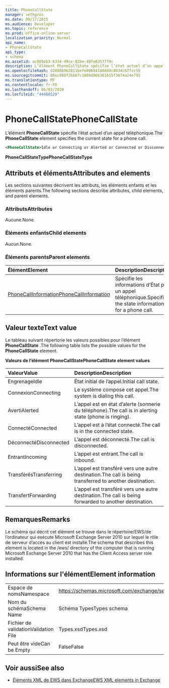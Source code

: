 ```yaml
---
title: PhoneCallState
manager: sethgros
ms.date: 09/17/2015
ms.audience: Developer
ms.topic: reference
ms.prod: office-online-server
localization_priority: Normal
api_name:
- PhoneCallState
api_type:
- schema
ms.assetid: ac009eb3-6334-49ce-82be-48fe83577f9c
description: L’élément PhoneCallState spécifie l’état actuel d’un appel téléphonique.
ms.openlocfilehash: d2088b9b2811befe80684188d49c8034c577cc55
ms.sourcegitcommit: 88ec988f2bb67c1866d06b361615f3674a24e795
ms.translationtype: MT
ms.contentlocale: fr-FR
ms.lasthandoff: 06/03/2020
ms.locfileid: "44468529"
---
```

# <a name="phonecallstate"></a><span data-ttu-id="f82d3-103">PhoneCallState</span><span class="sxs-lookup"><span data-stu-id="f82d3-103">PhoneCallState</span></span>

<span data-ttu-id="f82d3-104">L’élément **PhoneCallState** spécifie l’état actuel d’un appel téléphonique.</span><span class="sxs-lookup"><span data-stu-id="f82d3-104">The **PhoneCallState** element specifies the current state for a phone call.</span></span> 
  
```xml
<PhoneCallState>Idle or Connecting or Alerted or Connected or Disconnected or Incoming or Transferring or Forwarding</PhoneCallState>
```

 <span data-ttu-id="f82d3-105">**PhoneCallStateType**</span><span class="sxs-lookup"><span data-stu-id="f82d3-105">**PhoneCallStateType**</span></span>
## <a name="attributes-and-elements"></a><span data-ttu-id="f82d3-106">Attributs et éléments</span><span class="sxs-lookup"><span data-stu-id="f82d3-106">Attributes and elements</span></span>

<span data-ttu-id="f82d3-107">Les sections suivantes décrivent les attributs, les éléments enfants et les éléments parents.</span><span class="sxs-lookup"><span data-stu-id="f82d3-107">The following sections describe attributes, child elements, and parent elements.</span></span>
  
### <a name="attributes"></a><span data-ttu-id="f82d3-108">Attributs</span><span class="sxs-lookup"><span data-stu-id="f82d3-108">Attributes</span></span>

<span data-ttu-id="f82d3-109">Aucune.</span><span class="sxs-lookup"><span data-stu-id="f82d3-109">None.</span></span>
  
### <a name="child-elements"></a><span data-ttu-id="f82d3-110">Éléments enfants</span><span class="sxs-lookup"><span data-stu-id="f82d3-110">Child elements</span></span>

<span data-ttu-id="f82d3-111">Aucun.</span><span class="sxs-lookup"><span data-stu-id="f82d3-111">None.</span></span>
  
### <a name="parent-elements"></a><span data-ttu-id="f82d3-112">Éléments parents</span><span class="sxs-lookup"><span data-stu-id="f82d3-112">Parent elements</span></span>

|<span data-ttu-id="f82d3-113">**Élément**</span><span class="sxs-lookup"><span data-stu-id="f82d3-113">**Element**</span></span>|<span data-ttu-id="f82d3-114">**Description**</span><span class="sxs-lookup"><span data-stu-id="f82d3-114">**Description**</span></span>|
|:-----|:-----|
|[<span data-ttu-id="f82d3-115">PhoneCallInformation</span><span class="sxs-lookup"><span data-stu-id="f82d3-115">PhoneCallInformation</span></span>](phonecallinformation.md) <br/> |<span data-ttu-id="f82d3-116">Spécifie les informations d’État pour un appel téléphonique.</span><span class="sxs-lookup"><span data-stu-id="f82d3-116">Specifies the state information for a phone call.</span></span>  <br/> |
   
## <a name="text-value"></a><span data-ttu-id="f82d3-117">Valeur texte</span><span class="sxs-lookup"><span data-stu-id="f82d3-117">Text value</span></span>

<span data-ttu-id="f82d3-118">Le tableau suivant répertorie les valeurs possibles pour l’élément **PhoneCallState** .</span><span class="sxs-lookup"><span data-stu-id="f82d3-118">The following table lists the possible values for the **PhoneCallState** element.</span></span> 
  
<span data-ttu-id="f82d3-119">**Valeurs de l’élément PhoneCallState**</span><span class="sxs-lookup"><span data-stu-id="f82d3-119">**PhoneCallState element values**</span></span>

|<span data-ttu-id="f82d3-120">**Valeur**</span><span class="sxs-lookup"><span data-stu-id="f82d3-120">**Value**</span></span>|<span data-ttu-id="f82d3-121">**Description**</span><span class="sxs-lookup"><span data-stu-id="f82d3-121">**Description**</span></span>|
|:-----|:-----|
|<span data-ttu-id="f82d3-122">Engrenage</span><span class="sxs-lookup"><span data-stu-id="f82d3-122">Idle</span></span>  <br/> |<span data-ttu-id="f82d3-123">État initial de l’appel.</span><span class="sxs-lookup"><span data-stu-id="f82d3-123">Initial call state.</span></span>  <br/> |
|<span data-ttu-id="f82d3-124">Connexion</span><span class="sxs-lookup"><span data-stu-id="f82d3-124">Connecting</span></span>  <br/> |<span data-ttu-id="f82d3-125">Le système compose cet appel.</span><span class="sxs-lookup"><span data-stu-id="f82d3-125">The system is dialing this call.</span></span>  <br/> |
|<span data-ttu-id="f82d3-126">Averti</span><span class="sxs-lookup"><span data-stu-id="f82d3-126">Alerted</span></span>  <br/> |<span data-ttu-id="f82d3-127">L’appel est en état d’alerte (sonnerie du téléphone).</span><span class="sxs-lookup"><span data-stu-id="f82d3-127">The call is in alerting state (phone is ringing).</span></span>  <br/> |
|<span data-ttu-id="f82d3-128">Connecté</span><span class="sxs-lookup"><span data-stu-id="f82d3-128">Connected</span></span>  <br/> |<span data-ttu-id="f82d3-129">L’appel est à l’état connecté.</span><span class="sxs-lookup"><span data-stu-id="f82d3-129">The call is in the connected state.</span></span>  <br/> |
|<span data-ttu-id="f82d3-130">Déconnecté</span><span class="sxs-lookup"><span data-stu-id="f82d3-130">Disconnected</span></span>  <br/> |<span data-ttu-id="f82d3-131">L’appel est déconnecté.</span><span class="sxs-lookup"><span data-stu-id="f82d3-131">The call is disconnected.</span></span>  <br/> |
|<span data-ttu-id="f82d3-132">Entrant</span><span class="sxs-lookup"><span data-stu-id="f82d3-132">Incoming</span></span>  <br/> |<span data-ttu-id="f82d3-133">L’appel est entrant.</span><span class="sxs-lookup"><span data-stu-id="f82d3-133">The call is inbound.</span></span>  <br/> |
|<span data-ttu-id="f82d3-134">Transférés</span><span class="sxs-lookup"><span data-stu-id="f82d3-134">Transferring</span></span>  <br/> |<span data-ttu-id="f82d3-135">L’appel est transféré vers une autre destination.</span><span class="sxs-lookup"><span data-stu-id="f82d3-135">The call is being transferred to another destination.</span></span>  <br/> |
|<span data-ttu-id="f82d3-136">Transfert</span><span class="sxs-lookup"><span data-stu-id="f82d3-136">Forwarding</span></span>  <br/> |<span data-ttu-id="f82d3-137">L’appel est transféré vers une autre destination.</span><span class="sxs-lookup"><span data-stu-id="f82d3-137">The call is being forwarded to another destination.</span></span>  <br/> |
   
## <a name="remarks"></a><span data-ttu-id="f82d3-138">Remarques</span><span class="sxs-lookup"><span data-stu-id="f82d3-138">Remarks</span></span>

<span data-ttu-id="f82d3-139">Le schéma qui décrit cet élément se trouve dans le répertoire/EWS/de l’ordinateur qui exécute Microsoft Exchange Server 2010 sur lequel le rôle de serveur d’accès au client est installé.</span><span class="sxs-lookup"><span data-stu-id="f82d3-139">The schema that describes this element is located in the /ews/ directory of the computer that is running Microsoft Exchange Server 2010 that has the Client Access server role installed.</span></span>
  
## <a name="element-information"></a><span data-ttu-id="f82d3-140">Informations sur l'élément</span><span class="sxs-lookup"><span data-stu-id="f82d3-140">Element information</span></span>

|||
|:-----|:-----|
|<span data-ttu-id="f82d3-141">Espace de noms</span><span class="sxs-lookup"><span data-stu-id="f82d3-141">Namespace</span></span>  <br/> |https://schemas.microsoft.com/exchange/services/2006/types  <br/> |
|<span data-ttu-id="f82d3-142">Nom du schéma</span><span class="sxs-lookup"><span data-stu-id="f82d3-142">Schema Name</span></span>  <br/> |<span data-ttu-id="f82d3-143">Schéma Types</span><span class="sxs-lookup"><span data-stu-id="f82d3-143">Types schema</span></span>  <br/> |
|<span data-ttu-id="f82d3-144">Fichier de validation</span><span class="sxs-lookup"><span data-stu-id="f82d3-144">Validation File</span></span>  <br/> |<span data-ttu-id="f82d3-145">Types.xsd</span><span class="sxs-lookup"><span data-stu-id="f82d3-145">Types.xsd</span></span>  <br/> |
|<span data-ttu-id="f82d3-146">Peut être vide</span><span class="sxs-lookup"><span data-stu-id="f82d3-146">Can be Empty</span></span>  <br/> |<span data-ttu-id="f82d3-147">False</span><span class="sxs-lookup"><span data-stu-id="f82d3-147">False</span></span>  <br/> |
   
## <a name="see-also"></a><span data-ttu-id="f82d3-148">Voir aussi</span><span class="sxs-lookup"><span data-stu-id="f82d3-148">See also</span></span>



- [<span data-ttu-id="f82d3-149">Éléments XML de EWS dans Exchange</span><span class="sxs-lookup"><span data-stu-id="f82d3-149">EWS XML elements in Exchange</span></span>](ews-xml-elements-in-exchange.md)

